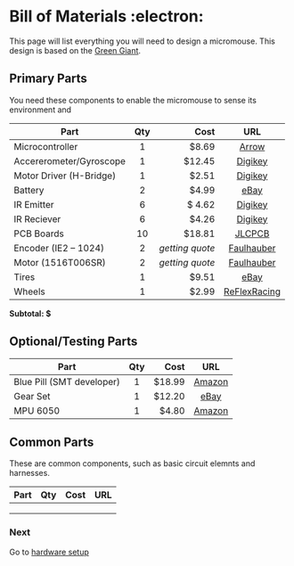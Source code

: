 # Bill of Materials :electron:

This page will list everything you will need to design a micromouse. This design is based on the [Green Giant](http://greenye.net/Pages/Micromouse/Micromouse2016-2017.htm).

## Primary Parts
You need these components to enable the micromouse to sense its environment and

| Part          | Qty           | Cost  |URL                                     |
| ------------- |:-------------:| -----:|:--------------------------------------:|
| Microcontroller      | 1 | $8.69   | [Arrow](https://www.arrow.com/en/products/stm32f103ret6/stmicroelectronics)|
|     Accererometer/Gyroscope |1      | $12.45  |[Digikey](https://www.digikey.com/product-detail/en/tdk-invensense/MPU-6000/1428-1005-1-ND/4038alt-cmd-t006?utm_adgroup=DSA%20-%20Product%20Detail%20Pages&utm_source=bing&utm_term=/product-detail/&utm_campaign=&utm_medium=cpc&utm_content=TUD3lmJd_gcrid_81295150384269_gkw_/product-detail/_gmt_bb_gdv_c_slgid__ggrid_1300722292834901_gtaid_dat-2333094954664822:loc-190_&msclkid=4ba79874ea4f1813ec71c55028a61a1e)|
|Motor Driver (H-Bridge)      |1 | $2.51 |[Digikey](http://www.ti.com/lit/ds/symlink/drv8848.pdf)|
|Battery       | 2     |   $4.99|[eBay](https://www.ebay.com/itm/3-7V-110-mAh-401230-LiPo-Polymer-Battery-Rechargeable-for-GPS-Bluetooth-041230/263809499945?hash=item3d6c458329:g:Ya4AAOSw50JbRkzR)|
| IR Emitter      |     6 |   $ 4.62| [Digikey](https://www.digikey.com/product-detail/en/osram-opto-semiconductors-inc/SFH-4545/475-2919-ND/2205955)|
| IR Reciever      |  6    |  $4.26  |[Digikey](https://www.digikey.com/product-detail/en/vishay-semiconductor-opto-division/TEFT4300/751-1041-ND/1681175)|
|   PCB Boards    |  10|    $18.81|[JLCPCB](https://jlcpcb.com)|
|  Encoder (IE2 – 1024)      |2 | _getting quote_ |[Faulhauber](https://www.faulhaber.com/en/products/series/ie2-1024/)|
|  Motor (1516T006SR)      |2 | _getting quote_ |[Faulhauber](https://www.faulhaber.com/en/products/series/1516sr)   |
| Tires| 1 | $9.51| [eBay](https://www.ebay.com/itm/Kyosho-Mini-Z-MZW2-20-High-Grip-Tire-Set-20/302534111257?epid=1501440182&hash=item4670703019:g:skUAAOSwVqlaEGUR)|
| Wheels | 1 | $2.99 | [ReFlexRacing](http://www.reflexracing.net/Atomic-Mini-Z-AWD-Narrow-Split-Spoke-Wheels-0-offset-black_p_614.html)|

**Subtotal: $**

## Optional/Testing Parts
| Part          | Qty           | Cost |URL                                     |
| ------------- |:-------------:| -----:|:--------------------------------------:|
| Blue Pill (SMT developer)| 1|$18.99|[Amazon](https://www.amazon.com/initeq-STM32F103C8T6-Minimum-Development-Programmer/dp/B079B95L9Y) |
| Gear Set | 1| $12.20| [eBay](https://www.ebay.com/itm/Kyosho-Mini-Z-MD006-Pinion-Spur-Gear-Set-Mini-Z-AWD/283310653492?_trkparms=aid%3D222007%26algo%3DSIM.MBE%26ao%3D2%26asc%3D20160323102634%26meid%3Dfa968287ba3443abae36a8060eb58274%26pid%3D100623%26rk%3D3%26rkt%3D6%26sd%3D192920100619%26itm%3D283310653492%26pg%3D2047675&_trksid=p2047675.c100623.m-1)|
| MPU 6050 |1 | $4.80|[Amazon](https://www.amazon.com/dp/B07DXQB6P1/ref=sspa_dk_detail_4?psc=1&pd_rd_i=B07DXQB6P1&pd_rd_w=iK6S4&pf_rd_p=8a8f3917-7900-4ce8-ad90-adf0d53c0985&pd_rd_wg=SjIjm&pf_rd_r=8QJVTJ7NX8SY9GFVS7QZ&pd_rd_r=1cfd0432-a4cf-11e9-b6ac-d580eb0b5aaa)|


## Common Parts
These are common components, such as basic circuit elemnts and harnesses.

| Part          | Qty           | Cost  |URL                                     |
| ------------- |:-------------:| -----:|:--------------------------------------:|
|       |         |   |    |
|       |      |   |       |
|       |      |    |      |


### Next
Go to [hardware setup](https://github.com/Spain2394/MicromouseV1/blob/master/Wiki/Hardware-Setup.md)

